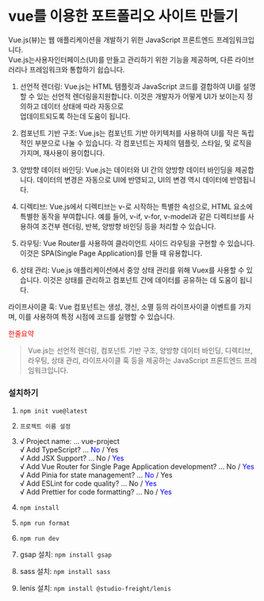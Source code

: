 # vue를 이용한 포트폴리오 사이트 만들기   
Vue.js(뷰)는 웹 애플리케이션을 개발하기 위한 JavaScript 프론트엔드 프레임워크입니다.   
Vue.js는사용자인터페이스(UI)를 만들고 관리하기 위한 기능을 제공하며, 다른 라이브러리나 프레임워크와 통합하기 쉽습니다.     
      
1. 선언적 렌더링: Vue.js는 HTML 템플릿과 JavaScript 코드를 결합하여 UI를 설명할 수 있는 선언적     렌더링을지원합니다. 이것은 개발자가 어떻게 UI가 보이는지 정의하고 데이터 상태에 따라 자동으로   
업데이트되도록 하는데 도움이 됩니다.   
      
2. 컴포넌트 기반 구조: Vue.js는 컴포넌트 기반 아키텍처를 사용하여 UI를 작은 독립적인 부분으로 나눌 수 있습니다. 각 컴포넌트는 자체의 템플릿, 스타일, 및 로직을 가지며, 재사용이 용이합니다.   
      
3. 양방향 데이터 바인딩: Vue.js는 데이터와 UI 간의 양방향 데이터 바인딩을 제공합니다. 데이터의 변경은 자동으로 UI에 반영되고, UI의 변경 역시 데이터에 반영됩니다.   
   
4. 디렉티브: Vue.js에서 디렉티브는 v-로 시작하는 특별한 속성으로, HTML 요소에 특별한 동작을 부여합니다.    예를 들어, v-if, v-for, v-model과 같은 디렉티브를 사용하여 조건부 렌더링, 반복, 양방향 바인딩 등을 처리할 수 있습니다.   
    
5. 라우팅: Vue Router를 사용하여 클라이언트 사이드 라우팅을 구현할 수 있습니다. 이것은 SPA(Single Page Application)를 만들 때 유용합니다.   
      
6. 상태 관리: Vue.js 애플리케이션에서 중앙 상태 관리를 위해 Vuex를 사용할 수 있습니다. 이것은 상태를 관리하고 컴포넌트 간에 데이터를 공유하는 데 도움이 됩니다.   
   
라이프사이클 훅: Vue 컴포넌트는 생성, 갱신, 소멸 등의 라이프사이클 이벤트를 가지며, 이를 사용하여 특정 시점에 코드를 실행할 수 있습니다.
    
     
<span style="color:red">한줄요약<span>   
> Vue.js는 선언적 렌더링, 컴포넌트 기반 구조, 양방향 데이터 바인딩, 디렉티브, 라우팅, 상태 관리,    라이프사이클 훅 등을 제공하는 JavaScript 프론트엔드 프레임워크입니다.   
    

### 설치하기   
1. `npm init vue@latest`   
2. `프로젝트 이름 설정`   
3. √ Project name: ... vue-project   
   √ Add TypeScript? ... <span style="color: blue">No</span> / Yes   
   √ Add JSX Support? ... No / <span style="color: blue">Yes</span>   
   √ Add Vue Router for Single Page Application development? ... No / <span style="color: blue">Yes</span>   
   √ Add Pinia for state management? ... <span style="color: blue">No</span> / Yes   
   √ Add ESLint for code quality? ... No / <span style="color: blue">Yes</span>   
   √ Add Prettier for code formatting? ... No / <span style="color: blue">Yes</span>   
4. `npm install`   
5. `npm run format`   
6. `npm run dev`   

7. gsap 설치: `npm install gsap`
8. sass 설치: `npm install sass`
9. lenis 설치: `npm install @studio-freight/lenis`
